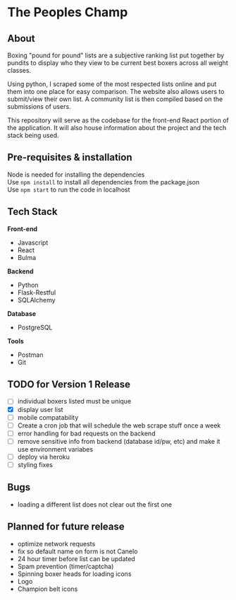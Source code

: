 # The Peoples Champ

## About
Boxing "pound for pound" lists are a subjective ranking list put together by pundits to display who they view to be current best boxers across all weight classes.

Using python, I scraped some of the most respected lists online and put them into one place for easy comparison. The website also allows users to submit/view their own list. A community list is then compiled based on the submissions of users.

This repository will serve as the codebase for the front-end React portion of the application. It will also house information about the project and the tech stack being used.

## Pre-requisites & installation
Node is needed for installing the dependencies  
Use `npm install` to install all dependencies from the package.json  
Use `npm start` to run the code in localhost

## Tech Stack
**Front-end**
- Javascript
- React
- Bulma

**Backend**
- Python
- Flask-Restful
- SQLAlchemy

**Database**
- PostgreSQL

**Tools** 
- Postman
- Git

## TODO for Version 1 Release
- [ ] individual boxers listed must be unique
- [x] display user list
- [ ] mobile compatability
- [ ] Create a cron job that will schedule the web scrape stuff once a week
- [ ] error handling for bad requests on the backend
- [ ] remove sensitive info from backend (database id/pw, etc) and make it use environment variabes
- [ ] deploy via heroku
- [ ] styling fixes

## Bugs
- loading a different list does not clear out the first one

## Planned for future release
- optimize network requests
- fix so default name on form is not Canelo
- 24 hour timer before list can be updated
- Spam prevention (timer/captcha)
- Spinning boxer heads for loading icons
- Logo
- Champion belt icons
